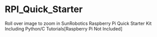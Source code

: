 # RPI_Quick_Starter
 Roll over image to zoom in SunRobotics Raspberry Pi Quick Starter Kit Including Python/C Tutorials[Raspberry Pi Not Included]
